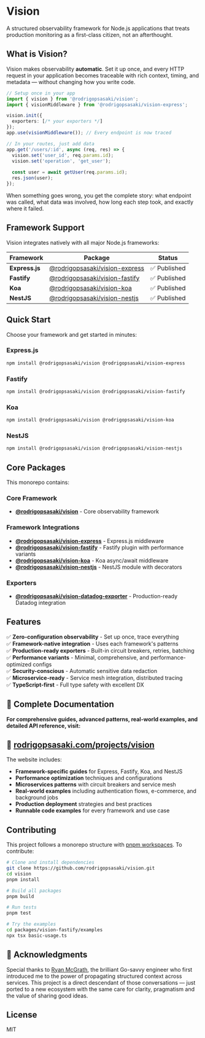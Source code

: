 # Vision

A structured observability framework for Node.js applications that treats production monitoring as a first-class citizen, not an afterthought.

## What is Vision?

Vision makes observability **automatic**. Set it up once, and every HTTP request in your application becomes traceable with rich context, timing, and metadata — without changing how you write code.

```typescript
// Setup once in your app
import { vision } from '@rodrigopsasaki/vision';
import { visionMiddleware } from '@rodrigopsasaki/vision-express';

vision.init({
  exporters: [/* your exporters */]
});
app.use(visionMiddleware()); // Every endpoint is now traced

// In your routes, just add data
app.get('/users/:id', async (req, res) => {
  vision.set('user_id', req.params.id);
  vision.set('operation', 'get_user');
  
  const user = await getUser(req.params.id);
  res.json(user);
});
```

When something goes wrong, you get the complete story: what endpoint was called, what data was involved, how long each step took, and exactly where it failed.

## Framework Support

Vision integrates natively with all major Node.js frameworks:

| Framework | Package | Status |
|-----------|---------|--------|
| **Express.js** | [@rodrigopsasaki/vision-express](https://www.npmjs.com/package/@rodrigopsasaki/vision-express) | ✅ Published |
| **Fastify** | [@rodrigopsasaki/vision-fastify](https://www.npmjs.com/package/@rodrigopsasaki/vision-fastify) | ✅ Published |
| **Koa** | [@rodrigopsasaki/vision-koa](https://www.npmjs.com/package/@rodrigopsasaki/vision-koa) | ✅ Published |
| **NestJS** | [@rodrigopsasaki/vision-nestjs](https://www.npmjs.com/package/@rodrigopsasaki/vision-nestjs) | ✅ Published |

## Quick Start

Choose your framework and get started in minutes:

### Express.js
```bash
npm install @rodrigopsasaki/vision @rodrigopsasaki/vision-express
```

### Fastify
```bash
npm install @rodrigopsasaki/vision @rodrigopsasaki/vision-fastify
```

### Koa
```bash
npm install @rodrigopsasaki/vision @rodrigopsasaki/vision-koa
```

### NestJS
```bash
npm install @rodrigopsasaki/vision @rodrigopsasaki/vision-nestjs
```

## Core Packages

This monorepo contains:

### Core Framework
- **[@rodrigopsasaki/vision](./packages/vision)** - Core observability framework

### Framework Integrations
- **[@rodrigopsasaki/vision-express](./packages/vision-express)** - Express.js middleware
- **[@rodrigopsasaki/vision-fastify](./packages/vision-fastify)** - Fastify plugin with performance variants
- **[@rodrigopsasaki/vision-koa](./packages/vision-koa)** - Koa async/await middleware
- **[@rodrigopsasaki/vision-nestjs](./packages/vision-nestjs)** - NestJS module with decorators

### Exporters
- **[@rodrigopsasaki/vision-datadog-exporter](./packages/vision-datadog-exporter)** - Production-ready Datadog integration

## Features

✅ **Zero-configuration observability** - Set up once, trace everything  
✅ **Framework-native integration** - Uses each framework's patterns  
✅ **Production-ready exporters** - Built-in circuit breakers, retries, batching  
✅ **Performance variants** - Minimal, comprehensive, and performance-optimized configs  
✅ **Security-conscious** - Automatic sensitive data redaction  
✅ **Microservice-ready** - Service mesh integration, distributed tracing  
✅ **TypeScript-first** - Full type safety with excellent DX  

## 📖 Complete Documentation

**For comprehensive guides, advanced patterns, real-world examples, and detailed API reference, visit:**

## 🌟 **[rodrigopsasaki.com/projects/vision](https://rodrigopsasaki.com/projects/vision)**

The website includes:
- **Framework-specific guides** for Express, Fastify, Koa, and NestJS
- **Performance optimization** techniques and configurations  
- **Microservices patterns** with circuit breakers and service mesh
- **Real-world examples** including authentication flows, e-commerce, and background jobs
- **Production deployment** strategies and best practices
- **Runnable code examples** for every framework and use case

## Contributing

This project follows a monorepo structure with [pnpm workspaces](https://pnpm.io/workspaces). To contribute:

```bash
# Clone and install dependencies
git clone https://github.com/rodrigopsasaki/vision.git
cd vision
pnpm install

# Build all packages
pnpm build

# Run tests
pnpm test

# Try the examples
cd packages/vision-fastify/examples
npx tsx basic-usage.ts
```

## 🙏 Acknowledgments

Special thanks to [Ryan McGrath](https://github.com/zoltrain), the brilliant Go-savvy engineer who first introduced me to the power of propagating structured context across services. This project is a direct descendant of those conversations — just ported to a new ecosystem with the same care for clarity, pragmatism and the value of sharing good ideas.

## License

MIT